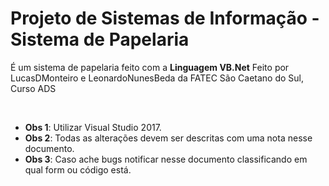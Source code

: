 
# Projeto de Sistemas de Informação - Sistema de Papelaria
<p > É um sistema de papelaria feito com a <strong>Linguagem VB.Net</strong> Feito por LucasDMonteiro e LeonardoNunesBeda da FATEC São Caetano do Sul, Curso ADS</p>
<br>
<ul>
	<li><b>Obs 1</b>: Utilizar Visual Studio 2017.</li>
	<li><b>Obs 2</b>: Todas as alterações devem ser descritas com uma nota nesse documento.</li>
	<li><b>Obs 3</b>: Caso ache bugs notificar nesse documento classificando em qual form ou código está.</li>
</ul>
